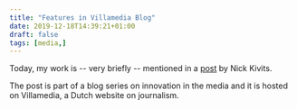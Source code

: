 ```yaml
---
title: "Features in Villamedia Blog"
date: 2019-12-18T14:39:21+01:00
draft: false
tags: [media,]
---
```


Today, my work is -- very briefly -- mentioned in a [post](https://www.villamedia.nl/artikel/de-toekomst-van-chatbots) by Nick Kivits.

The post is part of a blog series on innovation in the media and it is hosted on Villamedia, a
Dutch website on journalism.
